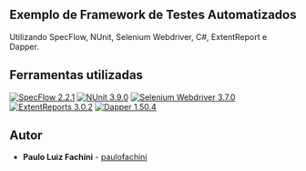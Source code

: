 ## Exemplo de Framework de Testes Automatizados

Utilizando SpecFlow, NUnit, Selenium Webdriver, C#, ExtentReport e Dapper.

## Ferramentas utilizadas

[![SpecFlow 2.2.1](https://img.shields.io/badge/SpecFlow-2.2.1-8588b6.svg)](http://specflow.org/) [![NUnit 3.9.0](https://img.shields.io/badge/NUnit-3.9.0-green.svg)](https://github.com/nunit/nunit) [![Selenium Webdriver 3.7.0](https://img.shields.io/badge/Selenium%20Webdriver-3.7.0-brightgreen.svg)](http://www.seleniumhq.org/docs/03_webdriver.jsp) [![ExtentReports 3.0.2](https://img.shields.io/badge/ExtentReports-3.0.2-blue.svg)](http://extentreports.com/) [![Dapper 1.50.4](https://img.shields.io/badge/Dapper-1.50.4-yellowgreen.svg)](https://github.com/StackExchange/Dapper) 


## Autor

* **Paulo Luiz Fachini** - [paulofachini](https://github.com/paulofachini)
